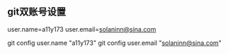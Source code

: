 ## git双账号设置

user.name=a11y173
user.email=solaninn@sina.com

git config user.name "a11y173"
git config user.email "solaninn@sina.com"
